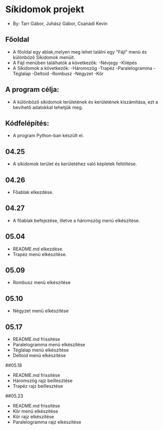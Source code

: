 # Síkidomok projekt
- By:  Tarr Gábor, Juhász Gábor, Csanádi Kevin

## Főoldal
- A főoldal egy ablak,melyen meg lehet találni egy "Fájl" menü és különböző Síkidomok menüit.
- A Fájl menüben találhatók a következők:
  -Névjegy
  -Kilépés
- A Síkidomok a következők:
  -Háromszög
  -Trapéz
  -Paralelogramma
  -Téglalap
  -Deltoid
  -Rombusz
  -Négyzet
  -Kör

## A program célja:
- A különböző síkidomok területének és kerületének kiszámítása, ezt a bevihető adatokkal tehetjük meg.

## Kódfelépítés:
- A program Python-ban készült el.

## 04.25
- A síkidomok terület és kerületéhez való képletek feltöltése.

## 04.26
- Főablak elkezdése.

## 04.27
- A főablak befejezése, illetve a háromszög menü elkészítése.

## 05.04
- README.md elkezdése.
- Trapéz menü elkészítése.

## 05.09
- Rombusz menü elkészítése

## 05.10
- Négyzet menü elkészítése

## 05.17
- README.md frissítése
- Paralelogramma menü elkészítése
- Téglalap menü elkészítése
- Deltoid menü elkészítése

##05.18
- README.md frissítése
- Háromszög rajz beillesztése
- Trapéz rajz beillesztése

##05.23
- README.md frissítése
- Kör menü elkészítése
- Kör rajz elkészítése
- Paralelogramma rajz elkészítése
